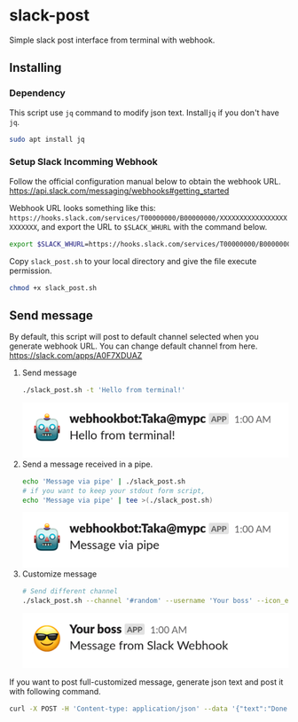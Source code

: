 slack-post
=========

Simple slack post interface from terminal with webhook.

Installing
----------
### Dependency
This script use `jq` command to modify json text.
Install`jq` if you don't have `jq`.
```bash
sudo apt install jq
```

### Setup Slack Incomming Webhook
Follow the official configuration manual below to obtain the webhook URL.
https://api.slack.com/messaging/webhooks#getting_started

Webhook URL looks something like this: `https://hooks.slack.com/services/T00000000/B00000000/XXXXXXXXXXXXXXXXXXXXXXXX`,
and export the URL to `$SLACK_WHURL` with the command below.

```bash
export $SLACK_WHURL=https://hooks.slack.com/services/T00000000/B00000000/XXXXXXXXXXXXXXXXXXXXXXXX
```

Copy `slack_post.sh` to your local directory and give the file execute permission.
```bash
chmod +x slack_post.sh
```

Send message
------------
By default, this script will post to default channel selected when you generate
webhook URL.
You can change default channel from here.
https://slack.com/apps/A0F7XDUAZ

1. Send message
    ```bash
    ./slack_post.sh -t 'Hello from terminal!'
    ```
    ![example1](img/example1.png)
2. Send a message received in a pipe.
    ```bash
    echo 'Message via pipe' | ./slack_post.sh
    # if you want to keep your stdout form script,
    echo 'Message via pipe' | tee >(./slack_post.sh)
    ```
    ![example2](img/example2.png)
3. Customize message
    ```bash
    # Send different channel
    ./slack_post.sh --channel '#random' --username 'Your boss' --icon_emoji ':sunglasses:'
    ```
    ![example3](img/example3.png)

If you want to post full-customized message, generate json text and post it with following command.
```bash
curl -X POST -H 'Content-type: application/json' --data '{"text":"Done!"}' $SLACK_WHURL
```
